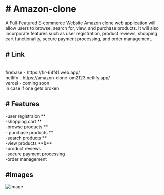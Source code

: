 <h1>
# Amazon-clone 
</h1>
A Full-Featured E-commerce Website Amazon clone web application
will allow users to browse, search for, view, and purchase products. It will also
incorporate features such as user registration, product reviews, shopping cart
functionality, secure payment processing, and order management.
<h2>
# Link
</h2></br>
firebase - https://fir-64f41.web.app/ </br>
netlify  - https://amazon-clone-om2123.netlify.app/</br>
vercel - coming soon </br>
in case if one gets broken</br>
<h2>
# Features
</h2>
-user registraion **
</br>
-shopping cart **
</br>
-browse products  **
</br>
- purchase products **
</br>
-search products **
</br>
-view products **&**
</br>
-product reviews
</br>
-secure payment processing
</br>
-order management
<h2> #Images </h2>

![image](https://github.com/Om2123/Evioxtechnology_intern/assets/98630920/3d27c89e-517b-4b50-b366-4c46a3072045)

